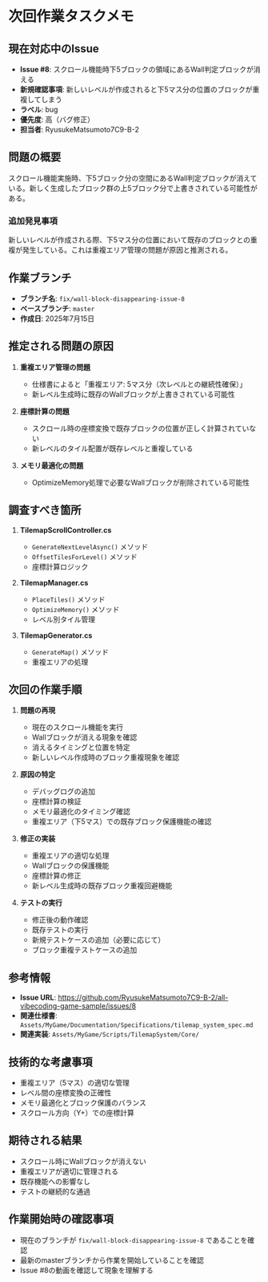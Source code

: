 # 次回作業タスクメモ

## 現在対応中のIssue
- **Issue #8**: スクロール機能時下5ブロックの領域にあるWall判定ブロックが消える
- **新規確認事項**: 新しいレベルが作成されると下5マス分の位置のブロックが重複してしまう
- **ラベル**: bug
- **優先度**: 高（バグ修正）
- **担当者**: RyusukeMatsumoto7C9-B-2

## 問題の概要
スクロール機能実施時、下5ブロック分の空間にあるWall判定ブロックが消えている。新しく生成したブロック群の上5ブロック分で上書きされている可能性がある。

### 追加発見事項
新しいレベルが作成される際、下5マス分の位置において既存のブロックとの重複が発生している。これは重複エリア管理の問題が原因と推測される。

## 作業ブランチ
- **ブランチ名**: `fix/wall-block-disappearing-issue-8`
- **ベースブランチ**: `master`
- **作成日**: 2025年7月15日

## 推定される問題の原因
1. **重複エリア管理の問題**
   - 仕様書によると「重複エリア: 5マス分（次レベルとの継続性確保）」
   - 新レベル生成時に既存のWallブロックが上書きされている可能性

2. **座標計算の問題**
   - スクロール時の座標変換で既存ブロックの位置が正しく計算されていない
   - 新レベルのタイル配置が既存レベルと重複している

3. **メモリ最適化の問題**
   - OptimizeMemory処理で必要なWallブロックが削除されている可能性

## 調査すべき箇所
1. **TilemapScrollController.cs**
   - `GenerateNextLevelAsync()` メソッド
   - `OffsetTilesForLevel()` メソッド
   - 座標計算ロジック

2. **TilemapManager.cs**
   - `PlaceTiles()` メソッド
   - `OptimizeMemory()` メソッド
   - レベル別タイル管理

3. **TilemapGenerator.cs**
   - `GenerateMap()` メソッド
   - 重複エリアの処理

## 次回の作業手順
1. **問題の再現**
   - 現在のスクロール機能を実行
   - Wallブロックが消える現象を確認
   - 消えるタイミングと位置を特定
   - 新しいレベル作成時のブロック重複現象を確認

2. **原因の特定**
   - デバッグログの追加
   - 座標計算の検証
   - メモリ最適化のタイミング確認
   - 重複エリア（下5マス）での既存ブロック保護機能の確認

3. **修正の実装**
   - 重複エリアの適切な処理
   - Wallブロックの保護機能
   - 座標計算の修正
   - 新レベル生成時の既存ブロック重複回避機能

4. **テストの実行**
   - 修正後の動作確認
   - 既存テストの実行
   - 新規テストケースの追加（必要に応じて）
   - ブロック重複テストケースの追加

## 参考情報
- **Issue URL**: https://github.com/RyusukeMatsumoto7C9-B-2/all-vibecoding-game-sample/issues/8
- **関連仕様書**: `Assets/MyGame/Documentation/Specifications/tilemap_system_spec.md`
- **関連実装**: `Assets/MyGame/Scripts/TilemapSystem/Core/`

## 技術的な考慮事項
- 重複エリア（5マス）の適切な管理
- レベル間の座標変換の正確性
- メモリ最適化とブロック保護のバランス
- スクロール方向（Y+）での座標計算

## 期待される結果
- スクロール時にWallブロックが消えない
- 重複エリアが適切に管理される
- 既存機能への影響なし
- テストの継続的な通過

## 作業開始時の確認事項
- 現在のブランチが `fix/wall-block-disappearing-issue-8` であることを確認
- 最新のmasterブランチから作業を開始していることを確認
- Issue #8の動画を確認して現象を理解する